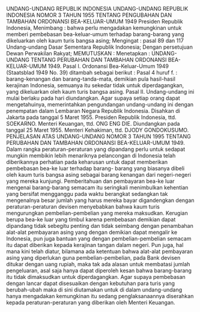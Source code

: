  UNDANG-UNDANG REPUBLIK INDONESIA UNDANG-UNDANG REPUBLIK INDONESIA NOMOR 3 TAHUN 1955 TENTANG PENGUBAHAN DAN TAMBAHAN ORDONANSI BEA-KELUAR-UMUM 1949 Presiden Republik Indonesia,
Menimbang :
 bahwa perlu mengadakan kemungkinan untuk memberi pembebasan bea-keluar-umum terhadap barang-barang yang dikeluarkan oleh kaum turis bangsa asing;
Mengingat :
 pasal 89 dan 117 Undang-undang Dasar Sementara Republik Indonesia; Dengan persetujuan Dewan Perwakilan Rakyat;
MEMUTUSKAN :
 Menetapkan : UNDANG-UNDANG TENTANG PERUBAHAN DAN TAMBAHAN ORDONANSI BEA-KELUAR-UMUM 1949. Pasal I. Ordonansi Bea-Keluar-Umum 1949 (Staatsblad 1949 No. 39) ditambah sebagai berikut : Pasal 4 huruf f. : barang-kenangan dan barang-tanda-mata, demikian pula hasil-hasil kerajinan Indonesia, semuanya itu sekedar tidak untuk diperdagangkan, yang dikeluarkan oleh kaum turis bangsa asing. Pasal II. Undang-undang ini mulai berlaku pada hari diundangkan. Agar supaya setiap orang dapat mengetahuinya, memerintahkan pengundangan undang-undang ini dengan penempatan dalam Lembaran Negara Republik Indonesia. Disahkan di Jakarta pada tanggal 5 Maret 1955. Presiden Republik Indonesia, ttd. SOEKARNO. Menteri Keuangan, ttd. ONG ENG DIE. Diundangkan pada tanggal 25 Maret 1955. Menteri Kehakiman, ttd. DJODY GONDOKUSUMO. PENJELASAN ATAS UNDANG-UNDANG NOMOR 3 TAHUN 1995 TENTANG PERUBAHAN DAN TAMBAHAN ORDONANSI BEA-KELUAR-UMUM 1949. Dalam rangka peraturan-peraturan yang dipandang perlu untuk sedapat mungkin membikin lebih menariknya pelancongan di Indonesia telah diberikannya perhatian pada keharusan untuk dapat memberikan pembebasan bea-ke luar terhadap barang- barang yang biasanya dibeli oleh kaum turis bangsa asing sebagai barang kenangan dari negeri-negeri yang mereka kunjungi. Pemberitahuan dan pembayaran bea-ke luar mengenai barang-barang semacam itu seringkali menimbulkan kehentian yang bersifat mengganggu pada waktu berangkat sedangkan tak mengenalnya besar jumlah yang harus mereka bayar digandengkan dengan peraturan-peraturan devisen menyebabkan bahwa kaum turis mengurungkan pembelian-pembelian yang mereka maksudkan. Kerugian berupa bea-ke luar yang timbul karena pembebasan demikian dapat dipandang tidak sebegitu penting dan tidak seimbang dengan penambahan alat-alat pembayaran asing yang dengan demikian dapat mengalir ke Indonesia, pun juga bantuan yang dengan pembelian-pembelian semacam itu dapat diberikan kepada kerajinan tangan dalam negeri. Pun juga, hal mana kini telah diatur, bilamana ada ketentuan bahwa alat-alat pembayaran asing yang diperlukan guna pembelian-pembelian, pada Bank devisen ditukar dengan uang rupiah, maka tak ada alasan untuk membatasi jumlah pengeluaran, asal saja hanya dapat diperoleh kesan bahwa barang-barang itu tidak dimaksudkan untuk diperdagangkan. Agar supaya pembebasan dengan lancar dapat disesuaikan dengan kebutuhan para turis yang berubah-ubah maka di sini diutamakan untuk di dalam undang-undang hanya mengadakan kemungkinan itu sedang penglaksanaannya diserahkan kepada peraturan-peraturan yang diberikan oleh Menteri Keuangan.